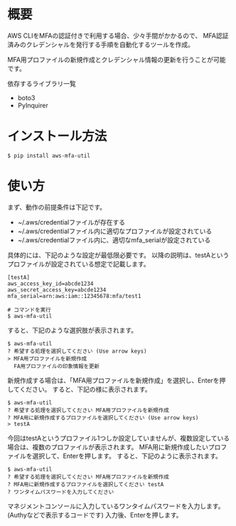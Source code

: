 # 概要

AWS CLIをMFAの認証付きで利用する場合、少々手間がかかるので、
MFA認証済みのクレデンシャルを発行する手順を自動化するツールを作成。

MFA用プロファイルの新規作成とクレデンシャル情報の更新を行うことが可能です。

依存するライブラリ一覧

* boto3
* PyInquirer



# インストール方法

```
$ pip install aws-mfa-util
```

# 使い方

まず、動作の前提条件は下記です。

* ~/.aws/credentialファイルが存在する
* ~/.aws/credentialファイル内に適切なプロファイルが設定されている
* ~/.aws/credentialファイル内に、適切なmfa_serialが設定されている

具体的には、下記のような設定が最低限必要です。
以降の説明は、testAというプロファイルが設定されている想定で記載します。

```
[testA]
aws_access_key_id=abcde1234
aws_secret_access_key=abcde1234
mfa_serial=arn:aws:iam::12345678:mfa/test1
```

```
# コマンドを実行
$ aws-mfa-util
```

すると、下記のような選択肢が表示されます。

```
$ aws-mfa-util
? 希望する処理を選択してください (Use arrow keys)
> MFA用プロファイルを新規作成
  FA用プロファイルの印象情報を更新
```

新規作成する場合は、「MFA用プロファイルを新規作成」を選択し、Enterを押してください。
すると、下記の様に表示されます。

```
$ aws-mfa-util
? 希望する処理を選択してください MFA用プロファイルを新規作成
? MFA用に新規作成するプロファイルを選択してください (Use arrow keys)
> testA
```

今回はtestAというプロファイル1つしか設定していませんが、複数設定している場合は、複数のプロファイルが表示されます。
MFA用に新規作成したいプロファイルを選択して、Enterを押します。
すると、下記のように表示されます。

```
$ aws-mfa-util
? 希望する処理を選択してください MFA用プロファイルを新規作成
? MFA用に新規作成するプロファイルを選択してください testA
? ワンタイムパスワードを入力してください
```

マネジメントコンソールに入力しているワンタイムパスワードを入力します。
(Authyなどで表示するコードです)
入力後、Enterを押します。

